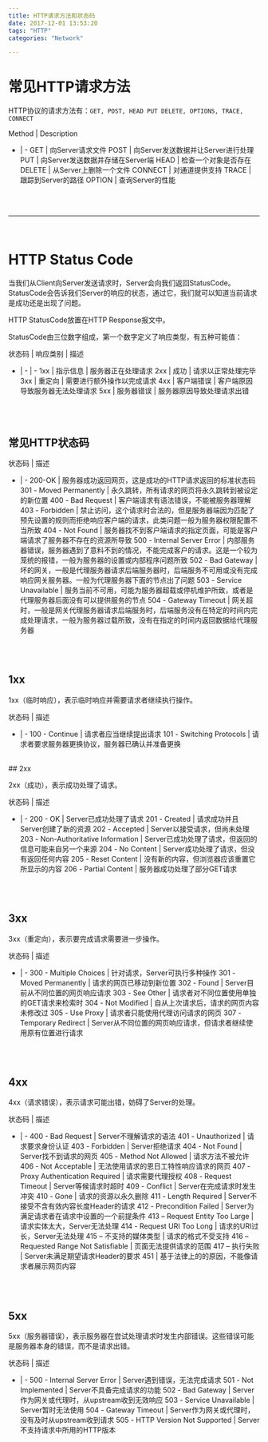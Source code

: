 ```yaml
---
title: HTTP请求方法和状态码
date: 2017-12-01 13:53:20
tags: "HTTP"
categories: "Network"

---
```


# 常见HTTP请求方法


HTTP协议的请求方法有：`GET, POST, HEAD PUT DELETE, OPTIONS, TRACE, CONNECT`

<!--more-->

Method | Description
- | -
GET | 向Server请求文件
POST | 向Server发送数据并让Server进行处理
PUT | 向Server发送数据并存储在Server端
HEAD | 检查一个对象是否存在
DELETE | 从Server上删除一个文件
CONNECT | 对通道提供支持
TRACE | 跟踪到Server的路径
OPTION | 查询Server的性能






<br>
<br>

---

<br>


# HTTP Status Code

当我们从Client向Server发送请求时，Server会向我们返回StatusCode。
StatusCode会告诉我们Server的响应的状态，通过它，我们就可以知道当前请求是成功还是出现了问题。

HTTP StatusCode放置在HTTP  Response报文中。

StatusCode由三位数字组成，第一个数字定义了响应类型，有五种可能值：

状态码 | 响应类别 | 描述
- | - | -
1xx | 指示信息 | 服务器正在处理请求
2xx | 成功 | 请求以正常处理完毕
3xx | 重定向 | 需要进行额外操作以完成请求
4xx | 客户端错误 | 客户端原因导致服务器无法处理请求
5xx | 服务器错误 | 服务器原因导致处理请求出错



<br>
<br/>


## 常见HTTP状态码

状态码 | 描述
- | -
200-OK | 服务器成功返回网页，这是成功的HTTP请求返回的标准状态码
301 - Moved Permanently | 永久跳转，所有请求的网页将永久跳转到被设定的新位置
400 - Bad Request | 客户端请求有语法错误，不能被服务器理解
403 - Forbidden | 禁止访问，这个请求时合法的，但是服务器端因为匹配了预先设置的规则而拒绝响应客户端的请求，此类问题一般为服务器权限配置不当所致
404 - Not Found | 服务器找不到客户端请求的指定页面，可能是客户端请求了服务器不存在的资源所导致
500 - Internal Server Error | 内部服务器错误，服务器遇到了意料不到的情况，不能完成客户的请求。这是一个较为笼统的报错，一般为服务器的设置或内部程序问题所致
502 - Bad Gateway | 坏的网关，一般是代理服务器请求后端服务器时，后端服务不可用或没有完成响应网关服务器。一般为代理服务器下面的节点出了问题
503 - Service Unavailable | 服务当前不可用，可能为服务器超载或停机维护所致，或者是代理服务器后面没有可以提供服务的节点
504 - Gateway Timeout | 网关超时，一般是网关代理服务器请求后端服务时，后端服务没有在特定的时间内完成处理请求，一般为服务器过载所致，没有在指定的时间内返回数据给代理服务器




<br>
<br/>


## 1xx

1xx（临时响应），表示临时响应并需要请求者继续执行操作。

状态码 | 描述
- | -
100 - Continue |  请求者应当继续提出请求
101 - Switching Protocols | 请求者要求服务器更换协议，服务器已确认并准备更换



<br/>
## 2xx

2xx（成功），表示成功处理了请求。

状态码 | 描述
- | -
200 - OK | Server已成功处理了请求
201 - Created | 请求成功并且Server创建了新的资源
202 - Accepted | Server以接受请求，但尚未处理
203 - Non-Authoritative Information | Server已成功处理了请求，但返回的信息可能来自另一个来源
204 - No Content | Server成功处理了请求，但没有返回任何内容
205 - Reset Content | 没有新的内容，但浏览器应该重置它所显示的内容
206 - Partial Content | 服务器成功处理了部分GET请求



<br>
<br/>


## 3xx

3xx（重定向），表示要完成请求需要进一步操作。

状态码 | 描述
- | -
300 - Multiple Choices | 针对请求，Server可执行多种操作
301 - Moved Permanently | 请求的网页已移动到新位置
302 - Found | Server目前从不同位置的网页响应请求
303 - See Other | 请求者对不同位置使用单独的GET请求来检索时
304 - Not Modified | 自从上次请求后，请求的网页内容未修改过
305 - Use Proxy | 请求者只能使用代理访问请求的网页
307 - Temporary Redirect | Server从不同位置的网页响应请求，但请求者继续使用原有位置进行请求



<br>
<br/>


## 4xx

4xx（请求错误），表示请求可能出错，妨碍了Server的处理。

状态码 | 描述
- | -
400 - Bad Request | Server不理解请求的语法
401 - Unauthorized | 请求要求身份认证
403 - Forbidden | Server拒绝请求
404 - Not Found | Server找不到请求的网页
405 - Method Not Allowed | 请求方法不被允许
406 - Not Acceptable | 无法使用请求的恩日工特性响应请求的网页
407 - Proxy Authentication Required | 请求需要代理授权
408 - Request Timeout | Server等候请求时超时
409 - Conflict | Server在完成请求时发生冲突
410 - Gone | 请求的资源以永久删除
411 - Length Required | Server不接受不含有效内容长度Header的请求
412 - Precondition Failed | Server为满足请求者在请求中设置的一个前提条件
413 – Request Entity Too Large | 请求实体太大，Server无法处理
414 - Request URI Too Long | 请求的URI过长，Server无法处理
415 – 不支持的媒体类型 | 请求的格式不受支持
416 – Requested Range Not Satisfiable | 页面无法提供请求的范围
417 – 执行失败 | Server未满足期望请求Header的要求
451 | 基于法律上的的原因，不能像请求者展示网页内容



<br>
<br/>


## 5xx

5xx（服务器错误），表示服务器在尝试处理请求时发生内部错误。这些错误可能是服务器本身的错误，而不是请求出错。

状态码 | 描述
- | -
500 - Internal Server Error | Server遇到错误，无法完成请求
501 - Not Implemented | Server不具备完成请求的功能
502 - Bad Gateway | Server作为网关或代理时，从upstream收到无效响应
503 - Service Unavailable | Server暂时无法使用
504 - Gateway Timeout | Server作为网关或代理时，没有及时从upstream收到请求
505 - HTTP Version Not Supported | Server不支持请求中所用的HTTP版本


















